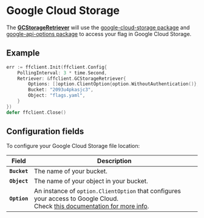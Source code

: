 # Google Cloud Storage

The [**GCStorageRetriever**](https://pkg.go.dev/github.com/thomaspoignant/go-feature-flag#GCStorageRetriever) will use
the [google-cloud-storage package](https://pkg.go.dev/cloud.google.com/go/storage)
and [google-api-options package](https://pkg.go.dev/google.golang.org/api/option) to access your flag in Google Cloud
Storage.

## Example

```go linenums="1"
err := ffclient.Init(ffclient.Config{
    PollingInterval: 3 * time.Second,
    Retriever: &ffclient.GCStorageRetriever{
	    Options: []option.ClientOption{option.WithoutAuthentication()},
		Bucket: "2093u4pkasjc3",
		Object: "flags.yaml",
	}
})
defer ffclient.Close()
```

## Configuration fields

To configure your Google Cloud Storage file location:

| Field | Description |
|---|---|
|**`Bucket`**| The name of your bucket.|
|**`Object`**| The name of your object in your bucket.|
|**`Option`**| An instance of `option.ClientOption` that configures your access to Google Cloud. <br> Check [this documentation for more info](https://cloud.google.com/docs/authentication).|

